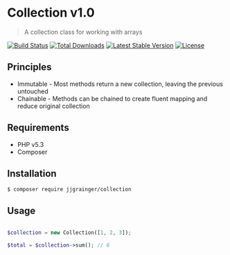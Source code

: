 # Collection v1.0

> A collection class for working with arrays

[![Build Status](https://travis-ci.org/jjgrainger/Collection.svg?branch=master)](https://travis-ci.org/jjgrainger/Collection) [![Total Downloads](https://poser.pugx.org/jjgrainger/collection/downloads)](https://packagist.org/packages/jjgrainger/collection) [![Latest Stable Version](https://poser.pugx.org/jjgrainger/collection/v/stable)](https://packagist.org/packages/jjgrainger/collection) [![License](https://poser.pugx.org/jjgrainger/collection/license)](https://packagist.org/packages/jjgrainger/collection)

## Principles

* Immutable - Most methods return a new collection, leaving the previous untouched
* Chainable - Methods can be chained to create fluent mapping and reduce original collection

## Requirements

* PHP v5.3
* Composer

## Installation

```
$ composer require jjgrainger/collection
```

## Usage

```php

$collection = new Collection([1, 2, 3]);

$total = $collection->sum(); // 6
```

